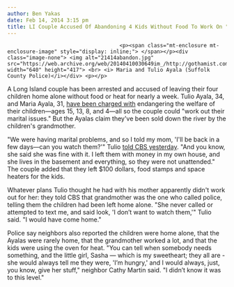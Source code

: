 ```yaml
---
author: Ben Yakas
date: Feb 14, 2014 3:15 pm
title: LI Couple Accused Of Abandoning 4 Kids Without Food To Work On "Marriage Issues"
---
```


	
										<p><span class="mt-enclosure mt-enclosure-image" style="display: inline;"> </span></p><div class="image-none"> <img alt="21414abandon.jpg" src="https://web.archive.org/web/20140410030649im_/http://gothamist.com/attachments/byakas/21414abandon.jpg" width="640" height="417"> <br> <i> Maria and Tulio Ayala (Suffolk County Police)</i></div> <p></p>

<p>A Long Island couple has been arrested and accused of leaving their four children home alone without food or heat for nearly a week. Tulio Ayala, 34, and Maria Ayala, 31, <a href="https://web.archive.org/web/20140410030649/http://www.nydailynews.com/new-york/long-island-couple-leaves-4-children-home-days-food-heat-cops-article-1.1614205">have been charged with</a> endangering the welfare of their children&#x2014;ages 15, 13, 8, and 4&#x2014;all so the couple could &quot;work out their marital issues.&quot; But the Ayalas claim they&apos;ve been sold down the river by the children&apos;s grandmother.</p>

<p>&quot;We were having marital problems, and so I told my mom, &apos;I&apos;ll be back in a few days&#x2014;can you watch them?&apos;&quot; Tulio <a href="https://web.archive.org/web/20140410030649/http://newyork.cbslocal.com/2014/02/13/long-island-couple-accused-of-leaving-4-kids-home-alone-for-6-days/">told CBS yesterday</a>. &quot;And you know, she said she was fine with it. I left them with money in my own house, and she lives in the basement and everything, so they were not unattended.&quot; The couple added that they left $100 dollars, food stamps and space heaters for the kids. </p>

<p>Whatever plans Tulio thought he had with his mother apparently didn&apos;t work out for her: they told CBS that grandmother was the one who called police, telling them the children had been left home alone. &quot;She never called or attempted to text me, and said look, &apos;I don&#x2019;t want to watch them,&apos;&quot; Tulio said. &quot;I would have come home.&quot; </p>

<p>Police say neighbors also reported the children were home alone, that the Ayalas were rarely home, that the grandmother worked a lot, and that the kids were using the oven for heat. &quot;You can tell when somebody needs something, and the little girl, Sasha &#x2014; which is my sweetheart; they all are - she would always tell me they were, &apos;I&#x2019;m hungry,&apos; and I would always, just, you know, give her stuff,&quot; neighbor Cathy Martin said. &quot;I didn&#x2019;t know it was to this level.&quot;<br>
</p>					
										
									
				